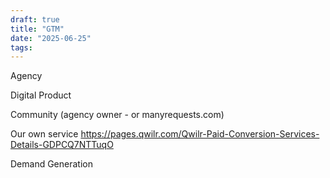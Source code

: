 ```yaml
---
draft: true
title: "GTM"
date: "2025-06-25"
tags: 
---
```

Agency

Digital Product

Community (agency owner - or manyrequests.com)


Our own service
https://pages.qwilr.com/Qwilr-Paid-Conversion-Services-Details-GDPCQ7NTTuqO



Demand Generation
